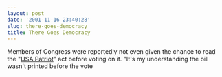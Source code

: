 ```yaml
---
layout: post
date: '2001-11-16 23:40:28'
slug: there-goes-democracy
title: There Goes Democracy
---
```


Members of Congress were reportedly not even given the chance to read the "[USA Patriot](http://insightmag.com/main.cfm?include=detail&amp;storyid=143236)" act before voting on it. 
"It's my understanding the bill wasn't printed before the vote 